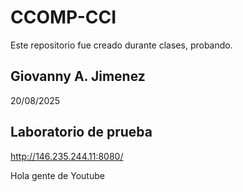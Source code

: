 # CCOMP-CCI

Este repositorio fue creado durante clases, probando.

## Giovanny A. Jimenez

20/08/2025

## Laboratorio de prueba

http://146.235.244.11:8080/

Hola gente de Youtube
